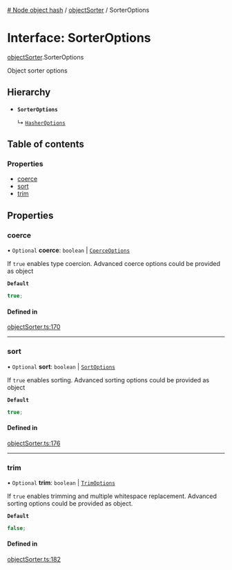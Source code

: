 [# Node object hash](../README.md) / [objectSorter](../modules/objectSorter.md) / SorterOptions

# Interface: SorterOptions

[objectSorter](../modules/objectSorter.md).SorterOptions

Object sorter options

## Hierarchy

- **`SorterOptions`**

  ↳ [`HasherOptions`](hasher.HasherOptions.md)

## Table of contents

### Properties

- [coerce](objectSorter.SorterOptions.md#coerce)
- [sort](objectSorter.SorterOptions.md#sort)
- [trim](objectSorter.SorterOptions.md#trim)

## Properties

### coerce

• `Optional` **coerce**: `boolean` \| [`CoerceOptions`](objectSorter.CoerceOptions.md)

If `true` enables type coercion.
Advanced coerce options could be provided as object

**`Default`**

```ts
true;
```

#### Defined in

[objectSorter.ts:170](https://github.com/SkeLLLa/node-object-hash/blob/a6d1c08/src/objectSorter.ts#L170)

---

### sort

• `Optional` **sort**: `boolean` \| [`SortOptions`](objectSorter.SortOptions.md)

If `true` enables sorting.
Advanced sorting options could be provided as object

**`Default`**

```ts
true;
```

#### Defined in

[objectSorter.ts:176](https://github.com/SkeLLLa/node-object-hash/blob/a6d1c08/src/objectSorter.ts#L176)

---

### trim

• `Optional` **trim**: `boolean` \| [`TrimOptions`](objectSorter.TrimOptions.md)

If `true` enables trimming and multiple whitespace replacement.
Advanced sorting options could be provided as object.

**`Default`**

```ts
false;
```

#### Defined in

[objectSorter.ts:182](https://github.com/SkeLLLa/node-object-hash/blob/a6d1c08/src/objectSorter.ts#L182)
